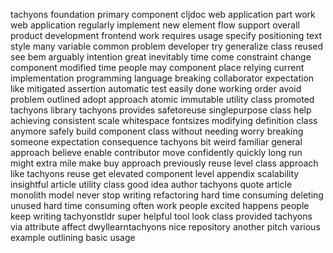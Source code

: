 tachyons foundation primary component cljdoc web application part work web application regularly implement new element flow support overall product development frontend work requires usage specify positioning text style many variable common problem developer try generalize class reused see bem arguably intention great inevitably time come constraint change component modified time people may component place relying current implementation programming language breaking collaborator expectation like mitigated assertion automatic test easily done working order avoid problem outlined adopt approach atomic immutable utility class promoted tachyons library tachyons provides safetoreuse singlepurpose class help achieving consistent scale whitespace fontsizes modifying definition class anymore safely build component class without needing worry breaking someone expectation consequence tachyons bit weird familiar general approach believe enable contributor move confidently quickly long run might extra mile make buy approach previously reuse level class approach like tachyons reuse get elevated component level appendix scalability insightful article utility class good idea author tachyons quote article monolith model never stop writing refactoring hard time consuming deleting unused hard time consuming often work people excited happens people keep writing tachyonstldr super helpful tool look class provided tachyons via attribute affect dwyllearntachyons nice repository another pitch various example outlining basic usage